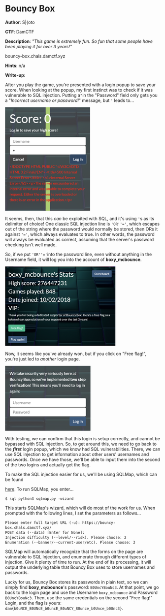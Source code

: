 # Bouncy Box
**Author**: S|{oto

**CTF**:  DamCTF

**Description**: *"This game is extremely fun. So fun that some people have been playing it for over 3 years!"*

bouncy-box.chals.damctf.xyz

**Hints**: n/a

**Write-up:**

After you play the game, you're presented with a login popup to save your score.  When looking at the popup, my first instinct was to check if it was vulnerable to SQL injection.  Putting a`"`in the "Password" field only gets you a "*Incorrect username or password!*" message, but `'` leads to...

<img src="login1.png" alt="login1" style="zoom:40%;" />

It seems, then, that this *can* be exploited with SQL, and it's using `'`s as its delimiter of choice!  One classic SQL injection line is `'OR''='`, which escapes out of the string where the password would normally be stored, then ORs it against `'='`, which always evaluates to true.  In other words, the password will always be evaluated as correct, assuming that the server's password checking isn't well made.

So, if we put `'OR''='`into the password line, even without anything in the Username field, it will log you into the account of **boxy_mcbounce**.

<img src="profile.png" alt="profile" style="zoom:35%;" />

Now, it seems like you've already won, but if you click on "Free flag!", you're just led to *another* login page.

<img src="login2.png" alt="login2" style="zoom:40%;" />

With testing, we can confirm that this login is setup correctly, and cannot be bypassed with SQL injection.  So, to get around this, we need to go back to the ***first*** login popup, which we know had SQL vulnerabilities.  There, we can use SQL injection to get information about other users' usernames and passwords.  Once we have those, we'll be able to input them into the second of the two logins and actually get the flag.

To make the SQL injection easier for us, we'll be using SQLMap, which can be found 

[here](https://sqlmap.org/).  To run SQLMap, you enter...

```
$ sql python3 sqlmap.py -wizard
```

This starts SQLMap's wizard, which will do most of the work for us.  When prompted with the following lines, I set the parameters as follows...

```
Please enter full target URL (-u): https://bouncy-box.chals.damctf.xyz/
POST data (--data) [Enter for None]: 
Injection difficulty (--level/--risk). Please choose: 2
Enumeration (--banner/--current-user/etc). Please choose: 3
```

SQLMap will automatically recognize that the forms on the page are vulnerable to SQL Injection, and enumerate through different types of injection.  Give it plenty of time to run.  At the end of its processing, it will output the underlying table that Bouncy Box uses to store usernames and passwords.  

Lucky for us, Bouncy Box stores its passwords in plain text, so we can simply find **boxy_mcbounce**'s password: `B0UncYBouNc3`.  At that point, we go back to the login page and use the Username `boxy_mcbounce` and Password `B0UncYBouNc3`.  Then, use the same credentials on the second "Free flag!" Login, and the flag is yours: `dam{b0uNCE_B0UNcE_b0uncE_B0uNCY_B0unce_b0Unce_b0Unc3}`.

